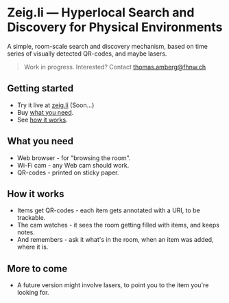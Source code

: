 # Zeig.li — Hyperlocal Search and Discovery for Physical Environments
A simple, room-scale search and discovery mechanism, based on time series of visually detected QR-codes, and maybe lasers.

> Work in progress. Interested? Contact thomas.amberg@fhnw.ch
## Getting started
* Try it live at [zeig.li](https://zeig.li/) (Soon...)
* Buy <a href="#what-you-need">what you need</a>.
* See <a href="#how-it-works">how it works</a>.
## What you need
* Web browser - for "browsing the room".
* Wi-Fi cam - any Web cam should work.
* QR-codes - printed on sticky paper.
## How it works
* Items get QR-codes - each item gets annotated with a URI, to be trackable.
* The cam watches - it sees the room getting filled with items, and keeps notes.
* And remembers - ask it what's in the room, when an item was added, where it is.
## More to come
* A future version might involve lasers, to point you to the item you're looking for.
